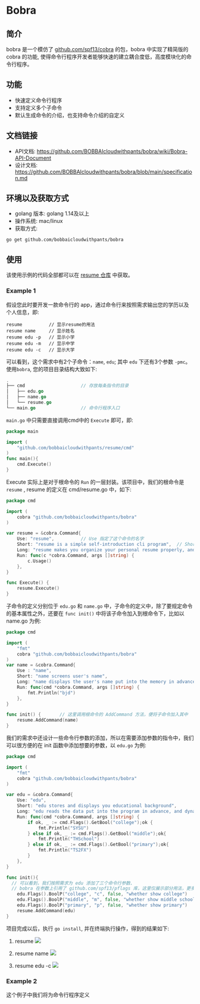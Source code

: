# Bobra

## 简介
bobra 是一个模仿了 [github.com/spf13/cobra]("https://github.com/spf13/cobra.git") 的包，bobra 中实现了精简版的 cobra 的功能, 使得命令行程序开发者能够快速的建立耦合度低，高度模块化的命令行程序。

## 功能
- 快速定义命令行程序
- 支持定义多个子命令
- 默认生成命令的介绍，也支持命令介绍的自定义

## 文档链接
- API文档: https://github.com/BOBBAIcloudwithpants/bobra/wiki/Bobra-API-Document
- 设计文档: https://github.com/BOBBAIcloudwithpants/bobra/blob/main/specification.md

## 环境以及获取方式
- golang 版本: golang 1.14及以上
- 操作系统: mac/linux
- 获取方式:
```
go get github.com/bobbaicloudwithpants/bobra
```

## 使用
该使用示例的代码全部都可以在 [resume 仓库]("https://github.com/BOBBAIcloudwithpants/resume.git") 中获取。    

### Example 1
假设您此时要开发一款命令行的 app，通过命令行来按照需求输出您的学历以及个人信息，即:
```
resume          // 显示resume的用法
resume name     // 显示姓名
resume edu -p   // 显示小学
resume edu -m   // 显示中学
resume edu -c   // 显示大学
```
可以看到，这个需求中有2个子命令：`name`, `edu`; 其中 `edu` 下还有3个参数 `-pmc`。    
使用`bobra`, 您的项目目录结构大致如下:
```go
.
├── cmd                     // 存放每条指令的目录
│   ├── edu.go
│   ├── name.go
│   └── resume.go
└── main.go                 // 命令行程序入口
```
`main.go` 中只需要直接调用cmd中的 `Execute` 即可，即:
```go
package main

import (
	"github.com/bobbaicloudwithpants/resume/cmd"
)
func main(){
	cmd.Execute()
}
```
Execute 实际上是对于根命令的 `Run` 的一层封装。该项目中，我们的根命令是 `resume` , resume 的定义在 cmd/resume.go 中，如下: 
```go
package cmd

import (
	cobra "github.com/bobbaicloudwithpants/bobra"
)

var resume = &cobra.Command{
	Use: "resume",			// Use 指定了这个命令的名字
	Short: "resume is a simple self-introduction cli program",	// Short 是对于该命令的简短介绍
	Long: "resume makes you organize your personal resume properly, and display in a user-friendly and cleary way.",	// Long 是命令的比较完整的介绍
	Run: func(c *cobra.Command, args []string) {
		c.Usage()
	},
}

func Execute() {
	resume.Execute()
}
```

子命令的定义分别位于 `edu.go` 和 `name.go` 中，子命令的定义中，除了要规定命令的基本属性之外，还要在 `func init()` 中将该子命令加入到根命令下，比如以 name.go 为例:
```go
package cmd

import (
	"fmt"
	cobra "github.com/bobbaicloudwithpants/bobra"
)
var name = &cobra.Command{
	Use : "name",
	Short: "name screens user's name",
	Long: "name displays the user's name put into the memory in advance.",
	Run: func(cmd *cobra.Command, args []string) {
		fmt.Println("bjd")
	},
}

func init() {       // 这里调用根命令的 AddCommand 方法，便将子命令加入其中
	resume.AddCommand(name)
}
```

我们的需求中还设计一些命令行参数的添加，所以在需要添加参数的指令中，我们可以很方便的在 init 函数中添加想要的参数，以 `edu.go` 为例:   
```go
package cmd

import (
	"fmt"
	cobra "github.com/bobbaicloudwithpants/bobra"
)

var edu = &cobra.Command{
	Use: "edu",
	Short: "edu stores and displays you educational background",
	Long: "edu reads the data put into the program in advance, and dynamically chooses which item to show based on the given parameters.",
	Run: func(cmd *cobra.Command, args []string) {
		if ok, _ := cmd.Flags().GetBool("college");ok {
			fmt.Println("SYSU")
		} else if ok, _ := cmd.Flags().GetBool("middle");ok{
			fmt.Println("THSchool")
		} else if ok, _ := cmd.Flags().GetBool("primary");ok{
			fmt.Println("TS2FX")
		}
	},
}

func init(){
  // 可以看到，我们按照需求为 edu 添加了三个命令行参数、
  // bobra 在参数上引用了 github.com/spf13/pflags 库，这里仅展示部分用法，更多用法您可以在官方文档上查阅
	edu.Flags().BoolP("college", "c", false, "whether show college")
	edu.Flags().BoolP("middle", "m", false, "whether show middle school")
	edu.Flags().BoolP("primary", "p", false, "whether show primary")
	resume.AddCommand(edu)
}
```

项目完成以后，执行 `go install`, 并在终端执行操作，得到的结果如下:     
1. resume
![](https://tva1.sinaimg.cn/large/0081Kckwgy1gjz14jqmhlj31ak0dydhj.jpg)

2. resume name
![](https://tva1.sinaimg.cn/large/0081Kckwgy1gjz15pxjtaj30t002ct8u.jpg)

3. resume edu -c
![](https://tva1.sinaimg.cn/large/0081Kckwgy1gjz16phf6jj30su0220sv.jpg)

### Example 2
这个例子中我们将为命令行程序定义
